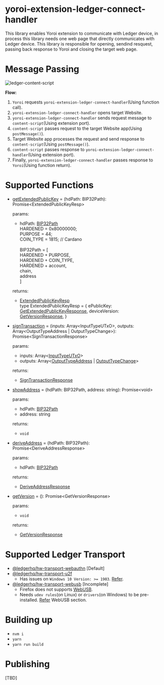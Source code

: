 # yoroi-extension-ledger-connect-handler
This library enables Yoroi extension to communicate with Ledger device, in process this library needs one web page that directly communicates with Ledger device.
This library is responsible for opening, sendind resquest, passing back response to Yoroi and closing the target web page.

# Message Passing
![ledger-content-script](https://user-images.githubusercontent.com/19986226/66384568-f77fff00-e9f9-11e9-9d1d-dfe4b8afc5fc.png)

**Flow:**
1. `Yoroi` requests `yoroi-extension-ledger-connect-handler`(Using function call).
2. `yoroi-extension-ledger-connect-handler` opens target Website.
3. `yoroi-extension-ledger-connect-handler` sends request message to `content-script`(Using extension port).
4. `content-script` passes request to the target Website app(Using `postMessage()`).
5. Target Website app processes the request and send response to `content-script`(Using `postMessage()`).
6. `content-script` passes response to `yoroi-extension-ledger-connect-handler`(Using extension port).
7. Finally, `yoroi-extension-ledger-connect-handler` passes response to `Yoroi`(Using function return).

# Supported Functions
- [getExtendedPublicKey](https://github.com/Emurgo/yoroi-extension-ledger-connect-handler/blob/a130d213ce4bfbb4f51e90d44345d2c32aab825b/src/ledgerConnect.js#L56) = (hdPath: BIP32Path): Promise\<ExtendedPublicKeyResp\>

  params:
  - hdPath: [BIP32Path](https://github.com/cardano-foundation/ledgerjs-hw-app-cardano/blob/ac3ee1345506ab343a7159ebbcec8e616f8ac5d9/src/Ada.js#L38)<br>
  HARDENED = 0x80000000;<br>
  PURPOSE = 44;<br>
  COIN_TYPE = 1815; // Cardano<br><br>
  BIP32Path = [<br>
    HARDENED + PURPOSE,<br>
    HARDENED + COIN_TYPE,<br>
    HARDENED + account,<br>
    chain,<br>
    address<br>
  ]

  returns:
  - [ExtendedPublicKeyResp](https://github.com/Emurgo/yoroi-extension-ledger-connect-handler/blob/a130d213ce4bfbb4f51e90d44345d2c32aab825b/src/types.js#L39)<br>
  type ExtendedPublicKeyResp = {
    ePublicKey: [GetExtendedPublicKeyResponse](https://github.com/cardano-foundation/ledgerjs-hw-app-cardano/blob/ac3ee1345506ab343a7159ebbcec8e616f8ac5d9/src/Ada.js#L71),
    deviceVersion: [GetVersionResponse](https://github.com/cardano-foundation/ledgerjs-hw-app-cardano/blob/ac3ee1345506ab343a7159ebbcec8e616f8ac5d9/src/Ada.js#L60),
  }

- [signTransaction](https://github.com/Emurgo/yoroi-extension-ledger-connect-handler/blob/a130d213ce4bfbb4f51e90d44345d2c32aab825b/src/ledgerConnect.js#L96) = (inputs: Array\<InputTypeUTxO>, outputs: Array<OutputTypeAddress | OutputTypeChange\>): Promise\<SignTransactionResponse\>

  params:
  - inputs: Array<[InputTypeUTxO](https://github.com/cardano-foundation/ledgerjs-hw-app-cardano/blob/ac3ee1345506ab343a7159ebbcec8e616f8ac5d9/src/Ada.js#L40)>
  - outputs: Array<[OutputTypeAddress](https://github.com/cardano-foundation/ledgerjs-hw-app-cardano/blob/ac3ee1345506ab343a7159ebbcec8e616f8ac5d9/src/Ada.js#L46) | [OutputTypeChange](https://github.com/cardano-foundation/ledgerjs-hw-app-cardano/blob/ac3ee1345506ab343a7159ebbcec8e616f8ac5d9/src/Ada.js#L51)>

  returns:
  - [SignTransactionResponse](https://github.com/cardano-foundation/ledgerjs-hw-app-cardano/blob/ac3ee1345506ab343a7159ebbcec8e616f8ac5d9/src/Ada.js#L84)

- [showAddress](https://github.com/Emurgo/yoroi-extension-ledger-connect-handler/blob/3c14ffe02e0ba11740b8103d5e20b7cabbbe88db/src/ledgerConnect.js#L95) = (hdPath: BIP32Path, address: string): Promise\<void\>

  params:
  - hdPath: [BIP32Path](https://github.com/cardano-foundation/ledgerjs-hw-app-cardano/blob/ac3ee1345506ab343a7159ebbcec8e616f8ac5d9/src/Ada.js#L38)
  - address: string

  returns:
  - `void`  

- [deriveAddress](https://github.com/Emurgo/yoroi-extension-ledger-connect-handler/blob/a130d213ce4bfbb4f51e90d44345d2c32aab825b/src/ledgerConnect.js#L115) = (hdPath: BIP32Path): Promise\<DeriveAddressResponse\>

  params:
  - hdPath: [BIP32Path](https://github.com/cardano-foundation/ledgerjs-hw-app-cardano/blob/ac3ee1345506ab343a7159ebbcec8e616f8ac5d9/src/Ada.js#L38)

  returns:
  - [DeriveAddressResponse](https://github.com/cardano-foundation/ledgerjs-hw-app-cardano/blob/ac3ee1345506ab343a7159ebbcec8e616f8ac5d9/src/Ada.js#L67)

- [getVersion](https://github.com/Emurgo/yoroi-extension-ledger-connect-handler/blob/3c14ffe02e0ba11740b8103d5e20b7cabbbe88db/src/ledgerConnect.js#L132) = (): Promise\<GetVersionResponse\>

  params:
  - `void`

  returns:
  - [GetVersionResponse](https://github.com/cardano-foundation/ledgerjs-hw-app-cardano/blob/ac3ee1345506ab343a7159ebbcec8e616f8ac5d9/src/Ada.js#L60)

# Supported Ledger Transport
- [@ledgerhq/hw-transport-webauthn](https://www.npmjs.com/package/@ledgerhq/hw-transport-webauthn) [Default]
- [@ledgerhq/hw-transport-u2f](https://www.npmjs.com/package/@ledgerhq/hw-transport-u2f)
  - Has issues on `Windows 10 Version: >= 1903`. [Refer](https://github.com/Emurgo/yoroi-frontend/pull/696).
- [@ledgerhq/hw-transport-webusb](https://www.npmjs.com/package/@ledgerhq/hw-transport-webusb) [Incomplete]
  - Firefox does not supports [WebUSB](https://caniuse.com/#feat=webusb).
  - Needs `udev rules`(on Linux) or `drivers`(on Windows) to be pre-installed. [Refer](https://github.com/Emurgo/yoroi-frontend/pull/696) WebUSB section.

# Building up
- `nvm i`
- `yarn`
- `yarn run build`

# Publishing
[TBD]
